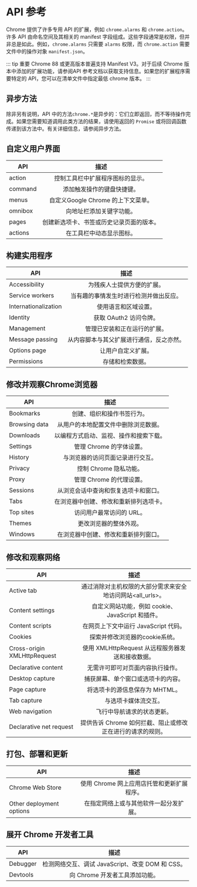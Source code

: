 # API 参考

Chrome 提供了许多专用 API 的扩展，例如 `chrome.alarms` 和 `chrome.action`。 许多 API 由命名空间及其相关的 manifest 字段组成。这些字段通常是权限，但并非总是如此。例如，`chrome.alarms` 只需要 `alarms` 权限，而 `chrome.action` 需要文件中的操作对象 `manifest.json`。

::: tip 重要
Chrome 88 或更高版本普遍支持 Manifest V3。对于后续 Chrome 版本中添加的扩展功能，请参阅API 参考文档以获取支持信息。如果您的扩展程序需要特定的 API，您可以在清单文件中指定最低 chrome 版本。
:::

## 异步方法

除非另有说明，API 中的方法`chrome.*`是异步的：它们立即返回，而不等待操作完成。如果您需要知道调用此类方法的结果，请使用返回的 `Promise` 或将回调函数传递到该方法中。有关详细信息，请参阅异步方法。

## 自定义用户界面

| API    |               描述               |
| ------ | :------------------------------: |
| action | 控制工具栏中扩展程序图标的显示。 |
| command | 添加触发操作的键盘快捷键。 |
| menus|自定义Google Chrome 的上下文菜单。|
| omnibox | 向地址栏添加关键字功能。|
| pages | 创建新选项卡、书签或历史记录页面的版本。|
| actions | 在工具栏中动态显示图标。|

## 构建实用程序

| API    |               描述               |
| ------ | :------------------------------: |
| Accessibility | 为残疾人士提供方便的扩展。 |
| Service workers | 当有趣的事情发生时进行检测并做出反应。|
| Internationalization | 使用语言和区域设置。|
| Identity | 获取 OAuth2 访问令牌。|
| Management | 管理已安装和正在运行的扩展。|
| Message passing | 从内容脚本与其父扩展进行通信，反之亦然。|
| Options page | 让用户自定义扩展。|
| Permissions | 存储和检索数据。|

## 修改并观察Chrome浏览器

| API    |               描述               |
| ------ | :------------------------------: |
| Bookmarks | 创建、组织和操作书签行为。 |
| Browsing data | 从用户的本地配置文件中删除浏览数据。|
| Downloads | 以编程方式启动、监视、操作和搜索下载。|
| Settings | 管理 Chrome 的字体设置。|
| History | 与浏览器的访问页面记录进行交互。|
| Privacy | 控制 Chrome 隐私功能。|
| Proxy | 管理 Chrome 的代理设置。|
| Sessions | 从浏览会话中查询和恢复选项卡和窗口。|
| Tabs | 在浏览器中创建、修改和重新排列选项卡。|
| Top sites | 访问用户最常访问的 URL。|
| Themes | 更改浏览器的整体外观。|
| Windows | 在浏览器中创建、修改和重新排列窗口。|

## 修改和观察网络

| API    |               描述               |
| ------ | :------------------------------: |
| Active tab | 通过消除对主机权限的大部分需求来安全地访问网站<all_urls>。 |
| Content settings | 自定义网站功能，例如 cookie、JavaScript 和插件。|
| Content scripts | 在网页上下文中运行 JavaScript 代码。|
| Cookies | 探索并修改浏览器的cookie系统。|
| Cross-origin XMLHttpRequest | 使用 XMLHttpRequest 从远程服务器发送和接收数据。|
| Declarative content | 无需许可即可对页面内容执行操作。|
| Desktop capture | 捕获屏幕、单个窗口或选项卡的内容。|
| Page capture | 将选项卡的源信息保存为 MHTML。|
| Tab capture | 与选项卡媒体流交互。|
| Web navigation | 飞行中导航请求的状态更新。|
| Declarative net request | 提供告诉 Chrome 如何拦截、阻止或修改正在进行的请求的规则。|

## 打包、部署和更新

| API    |               描述               |
| ------ | :------------------------------: |
| Chrome Web Store | 使用 Chrome 网上应用店托管和更新扩展程序。 |
| Other deployment options | 在指定网络上或与其他软件一起分发扩展。|

## 展开 Chrome 开发者工具

| API    |               描述               |
| ------ | :------------------------------: |
| Debugger | 检测网络交互、调试 JavaScript、改变 DOM 和 CSS。 |
| Devtools | 向 Chrome 开发者工具添加功能。|